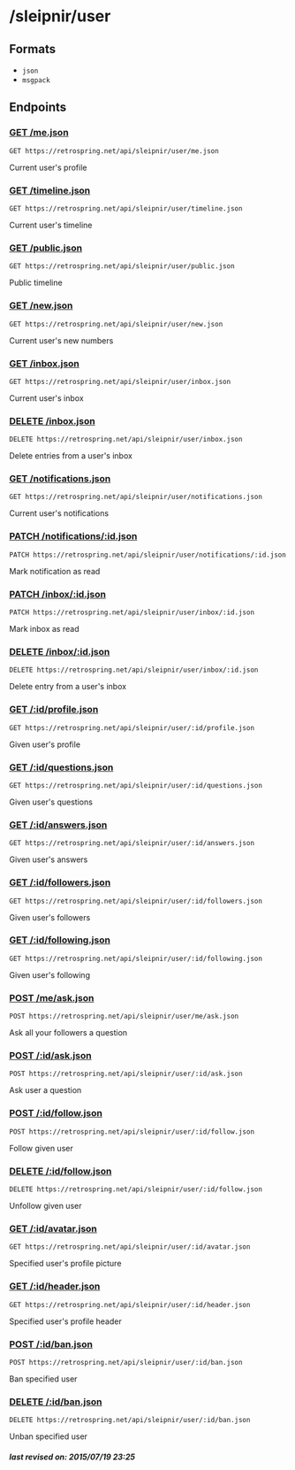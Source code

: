 # /sleipnir/user

## Formats

- `json`
- `msgpack`

## Endpoints

### [GET /me.json](user/me.md)

`GET https://retrospring.net/api/sleipnir/user/me.json`

Current user's profile

### [GET /timeline.json](user/timeline.md)

`GET https://retrospring.net/api/sleipnir/user/timeline.json`

Current user's timeline

### [GET /public.json](user/public.md)

`GET https://retrospring.net/api/sleipnir/user/public.json`

Public timeline

### [GET /new.json](user/new.md)

`GET https://retrospring.net/api/sleipnir/user/new.json`

Current user's new numbers

### [GET /inbox.json](user/inbox.md)

`GET https://retrospring.net/api/sleipnir/user/inbox.json`

Current user's inbox

### [DELETE /inbox.json](user/inbox.md)

`DELETE https://retrospring.net/api/sleipnir/user/inbox.json`

Delete entries from a user's inbox

### [GET /notifications.json](user/notifications.md)

`GET https://retrospring.net/api/sleipnir/user/notifications.json`

Current user's notifications

### [PATCH /notifications/:id.json](user/notifications/:id.md)

`PATCH https://retrospring.net/api/sleipnir/user/notifications/:id.json`

Mark notification as read

### [PATCH /inbox/:id.json](user/inbox/:id.md)

`PATCH https://retrospring.net/api/sleipnir/user/inbox/:id.json`

Mark inbox as read

### [DELETE /inbox/:id.json](user/inbox/:id.md)

`DELETE https://retrospring.net/api/sleipnir/user/inbox/:id.json`

Delete entry from a user's inbox

### [GET /:id/profile.json](user/:id/profile.md)

`GET https://retrospring.net/api/sleipnir/user/:id/profile.json`

Given user's profile

### [GET /:id/questions.json](user/:id/questions.md)

`GET https://retrospring.net/api/sleipnir/user/:id/questions.json`

Given user's questions

### [GET /:id/answers.json](user/:id/answers.md)

`GET https://retrospring.net/api/sleipnir/user/:id/answers.json`

Given user's answers

### [GET /:id/followers.json](user/:id/followers.md)

`GET https://retrospring.net/api/sleipnir/user/:id/followers.json`

Given user's followers

### [GET /:id/following.json](user/:id/following.md)

`GET https://retrospring.net/api/sleipnir/user/:id/following.json`

Given user's following

### [POST /me/ask.json](user/me/ask.md)

`POST https://retrospring.net/api/sleipnir/user/me/ask.json`

Ask all your followers a question

### [POST /:id/ask.json](user/:id/ask.md)

`POST https://retrospring.net/api/sleipnir/user/:id/ask.json`

Ask user a question

### [POST /:id/follow.json](user/:id/follow.md)

`POST https://retrospring.net/api/sleipnir/user/:id/follow.json`

Follow given user

### [DELETE /:id/follow.json](user/:id/follow.md)

`DELETE https://retrospring.net/api/sleipnir/user/:id/follow.json`

Unfollow given user

### [GET /:id/avatar.json](user/:id/avatar.md)

`GET https://retrospring.net/api/sleipnir/user/:id/avatar.json`

Specified user's profile picture

### [GET /:id/header.json](user/:id/header.md)

`GET https://retrospring.net/api/sleipnir/user/:id/header.json`

Specified user's profile header

### [POST /:id/ban.json](user/:id/ban.md)

`POST https://retrospring.net/api/sleipnir/user/:id/ban.json`

Ban specified user

### [DELETE /:id/ban.json](user/:id/ban.md)

`DELETE https://retrospring.net/api/sleipnir/user/:id/ban.json`

Unban specified user

##### last revised on: 2015/07/19 23:25
